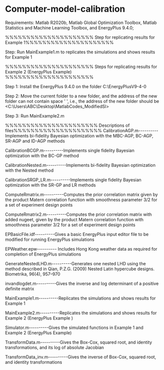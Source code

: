 # Computer-model-calibration

Requirements: 
Matlab R2020b, Matlab Global Optimization Toolbox, Matlab Statistics and Machine Learning Toolbox, and EnergyPlus 9.4.0;

%%%%%%%%%%%%%%%%%%%%% Step for replicating results for Example 1%%%%%%%%%%%%%%%%%%%%%

Step: Run MainExample1.m to replicates the simulations and shows results for Example 1

%%%%%%%%%%%%%%%%%%%%% Steps for replicating results for Example 2 (EnergyPlus Example) %%%%%%%%%%%%%%%%%%%%%

Step 1: Install the EnergyPlus 9.4.0  on the folder C:\EnergyPlusV9-4-0

Step 2: Move the current folder to a new folder, and the address of the new folder can not contain space ' ', i.e., the address of the new folder should be <C:\Users\ABC\Desktop\MatlabCodes_ModifiedSl>

Step 3: Run MainExample2.m

%%%%%%%%%%%%%%%%%%%%%% Descriptions of files%%%%%%%%%%%%%%%%%%%%%
CalibrationAGP.m----------Implements bi-fidelity Bayesian optimization with the MBC-AGP, BC-AGP, SR-AGP and ID-AGP methods

CalibrationBCGP.m----------Implements single fidelity Bayesian optimization with the BC-GP method

CalibrationNested.m----------Implements bi-fidelity Bayesian optimization with the Nested method

CalibrationSRGP_LR.m----------Implements single fidelity Bayesian optimization with the SR-GP and LR methods

ComputeRmatrix.m----------Computes the prior correlation matrix given by the product Matern correlation function with smoothness parameter 3/2 for a set of experiment design points 

ComputeRmatrix2.m----------Computes the prior correlation matrix with added nugeet, given by the product Matern correlation function with smoothness parameter 3/2 for a set of experiment design points 

EPBasicFile.idf----------Gives a basic EnergyPlus input editor file to be modified for running EnergyPlus simulations

EPWeather.epw---------- Includes Hong Kong weather data as required for completion of EnergyPlus simulations

GenerateNestedLHD.m----------Generates one nested LHD using the method described in Qian, P.Z.G. (2009) Nested Latin hypercube designs. Biometrika, 96(4), 957–970

invandlogdet.m----------Gives the inverse and log determinant of a positive definite matrix

MainExample1.m----------Replicates the simulations and shows results for Example 1

MainExample2.m----------Replicates the simulations and shows results for Example 2 (EnergyPlus Example )

Simulator.m----------Gives the simulated functions in Example 1 and Example 2 (EnergyPlus Example)

TransformData.m----------Gives the Box-Cox, squared root, and identity transformations, and its log of absolute Jacobian

TransformData_inv.m----------Gives the inverse of Box-Cox, squared root, and identity transformations
